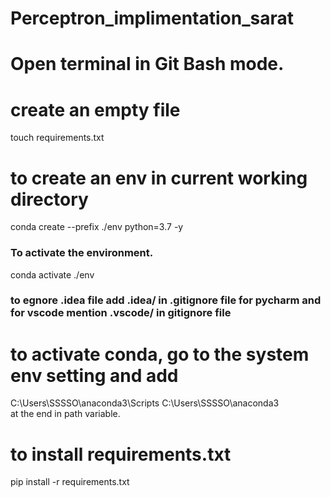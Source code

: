 # Perceptron_implimentation_sarat

# Open terminal in Git Bash mode.
# create an empty file
touch requirements.txt

# to create an env in current working directory
conda create --prefix ./env python=3.7 -y
### To activate the environment.
conda activate ./env
### to egnore .idea file add .idea/ in .gitignore file for pycharm and for vscode mention .vscode/ in gitignore file
# to activate conda, go to the system env setting and add 
C:\Users\SSSSO\anaconda3\Scripts
C:\Users\SSSSO\anaconda3\
at the end in path variable.
# to install requirements.txt
pip install -r requirements.txt




